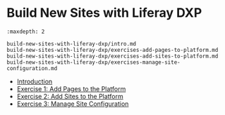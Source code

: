 # Build New Sites with Liferay DXP

```{toctree}
:maxdepth: 2

build-new-sites-with-liferay-dxp/intro.md
build-new-sites-with-liferay-dxp/exercises-add-pages-to-platform.md
build-new-sites-with-liferay-dxp/exercises-add-sites-to-platform.md
build-new-sites-with-liferay-dxp/exercises-manage-site-configuration.md
```

* [Introduction](./build-new-sites-with-liferay-dxp/intro.md)
* [Exercise 1: Add Pages to the Platform](./build-new-sites-with-liferay-dxp/exercises-add-pages-to-platform.md)
* [Exercise 2: Add Sites to the Platform](./build-new-sites-with-liferay-dxp/exercises-add-sites-to-platform.md)
* [Exercise 3: Manage Site Configuration](./build-new-sites-with-liferay-dxp/exercises-manage-site-configuration.md)
